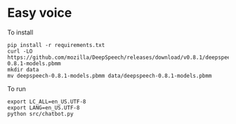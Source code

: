 # Easy voice
To install

    pip install -r requirements.txt
    curl -LO https://github.com/mozilla/DeepSpeech/releases/download/v0.8.1/deepspeech-0.8.1-models.pbmm
    mkdir data
    mv deepspeech-0.8.1-models.pbmm data/deepspeech-0.8.1-models.pbmm
    
To run
    
    export LC_ALL=en_US.UTF-8
    export LANG=en_US.UTF-8
    python src/chatbot.py 
   